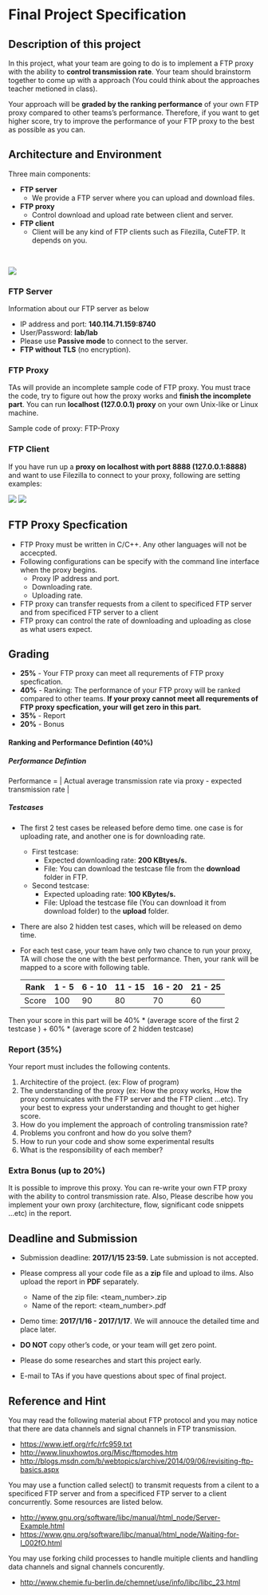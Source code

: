 # Final Project Specification
## Description of this project

In this project, what your team are going to do is to implement a FTP proxy with the ability to **control transmission rate**. Your team should brainstorm together to come up with a approach (You could think about the approaches teacher metioned in class).

Your approach will be **graded by the ranking performance** of your own FTP proxy compared to other teams’s performance. Therefore, if you want to get higher score, try to improve the performance of your FTP proxy to the best as possible as you can.


## Architecture and Environment
Three main components:
- **FTP server**
  - We provide a FTP server where you can upload and download files.
- **FTP proxy**
  - Control download and upload rate between client and server.
- **FTP client**
  - Client will be any kind of FTP clients such as Filezilla, CuteFTP. It depends on you.

<br>

![](https://raw.githubusercontent.com/HSNL-TAs/2016-ITCN-Final-Spec/master/img/ftp_proxy_scenario.png)

### FTP Server
Information about our FTP server as below
- IP address and port: **140.114.71.159:8740**
- User/Password: **lab/lab**
- Please use **Passive mode** to connect to the server.
- **FTP without TLS** (no encryption).


### FTP Proxy
TAs will provide an incomplete sample code of FTP proxy. You must trace the code, try to figure out how the proxy works and **finish the incomplete part**. You can run **localhost (127.0.0.1) proxy** on your own Unix-like or Linux machine.

Sample code of proxy: FTP-Proxy

### FTP Client
If you have run up a **proxy on localhost with port 8888 (127.0.0.1:8888)** and want to use Filezilla to connect to your proxy, following are setting examples:

![](https://raw.githubusercontent.com/HSNL-TAs/2016-ITCN-Final-Spec/master/img/ftp_setting.png)
![](https://raw.githubusercontent.com/HSNL-TAs/2016-ITCN-Final-Spec/master/img/pasv_mode.png)

## FTP Proxy Specfication
- FTP Proxy must be written in C/C++. Any other languages will not be accecpted.
- Following configurations can be specify with the command line interface when the proxy begins.
  - Proxy IP address and port.
  - Downloading rate.
  - Uploading rate.
- FTP proxy can transfer requests from a cilent to specificed FTP server and from specificed FTP server to a client
- FTP proxy can control the rate of downloading and uploading as close as what users expect.

## Grading
- **25%** -  Your FTP proxy can meet all requrements of  FTP proxy specfication.
- **40%** - Ranking: The performance of your FTP proxy will be ranked compared to other teams. **If your proxy cannot meet all requrements of FTP proxy specfication, your will get zero in this part.**
- **35%** - Report
- **20%** - Bonus

#### Ranking and Performance Defintion (40%)

##### Performance Defintion

Performance = | Actual average transmission rate via proxy - expected transmission rate |

##### Testcases
- The first 2 test cases be released before demo time. one case is for uploading rate, and another one is for downloading rate.
  - First testcase:
    - Expected downloading rate: **200 KBtyes/s.**
    - File: You can download the testcase file from the **download** folder in FTP.
  - Second testcase:
    - Expected uploading rate: **100 KBytes/s.**
    - File: Upload the testcase file (You can download it from download folder) to the **upload** folder.

- There are also 2 hidden test cases, which will be released on demo time.

- For each test case, your team have only two chance to run your proxy, TA will chose the one with the best performance. Then, your rank will be mapped to a score with following table.

  |  Rank | 1 - 5 | 6 - 10| 11 - 15 | 16 - 20 | 21 - 25 |
  | ----- | ----- | ----- | ------- | ------- | ------- |
  | Score |  100  |  90   |  80     |  70     |  60     |

Then your score in this part will be
40% * (average score of the first 2 testcase ) + 60% * (average score of 2 hidden testcase)

### Report (35%)
Your report must includes the following contents.

1. Architectire of the project. (ex: Flow of program)
1. The understanding of the proxy (ex: How the proxy works, How the proxy commuicates with the FTP server and the FTP client ...etc). Try your best to express your understanding and thought to get higher score.
1. How do you implement the approach of controling transmission rate?
1. Problems you confront and how do you solve them?
1. How to run your code and show some experimental results
1. What is the responsibility of each member?

### Extra Bonus (up to 20%)
It is possible to improve this proxy. You can re-write your own FTP proxy with the ability to control transmission rate. Also, Please describe how you implement your own proxy (architecture, flow, significant code snippets ...etc) in the report.

## Deadline and Submission
- Submission deadline: **2017/1/15 23:59.** Late submission is not accepted.

- Please compress all your code file as a **zip** file and upload to ilms. Also upload the report in **PDF** separately.
  - Name of the zip file: <team_number>.zip
  - Name of the report: <team_number>.pdf

- Demo time: **2017/1/16 - 2017/1/17**. We will annouce the detailed time and place later.

- **DO NOT** copy other’s code, or your team will get zero point.
- Please do some researches and start this project early.
- E-mail to TAs if you have questions about spec of final project.

## Reference and Hint
You may read the following material about FTP protocol and you may notice that there are data channels and signal channels in FTP transmission.
- https://www.ietf.org/rfc/rfc959.txt
- http://www.linuxhowtos.org/Misc/ftpmodes.htm
- http://blogs.msdn.com/b/webtopics/archive/2014/09/06/revisiting-ftp-basics.aspx


You may use a function called select() to transmit requests from a cilent to a specificed FTP server and from a specificed FTP server to a client concurrently. Some resources are listed below.
- http://www.gnu.org/software/libc/manual/html_node/Server-Example.html
- https://www.gnu.org/software/libc/manual/html_node/Waiting-for-I_002fO.html


You may use forking child processes to handle muitiple clients and handling data channels and signal channels concurently.
- http://www.chemie.fu-berlin.de/chemnet/use/info/libc/libc_23.html
